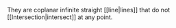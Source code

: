 They are coplanar infinite straight [[line|lines]] that do not [[Intersection|intersect]] at any point.